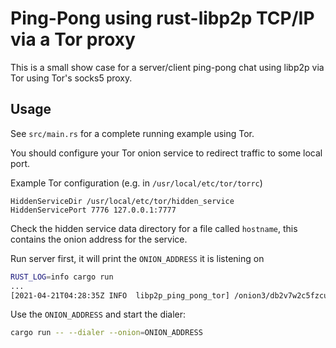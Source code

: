 # Ping-Pong using rust-libp2p TCP/IP via a Tor proxy

This is a small show case for a server/client ping-pong chat using libp2p via Tor using Tor's socks5 proxy.

## Usage

See `src/main.rs` for a complete running example using Tor.

You should configure your Tor onion service to redirect traffic to some local port.

Example Tor configuration (e.g. in `/usr/local/etc/tor/torrc`)

```
HiddenServiceDir /usr/local/etc/tor/hidden_service
HiddenServicePort 7776 127.0.0.1:7777
```

Check the hidden service data directory for a file called `hostname`,
this contains the onion address for the service.

Run server first, it will print the `ONION_ADDRESS` it is listening on

```bash
RUST_LOG=info cargo run
...
[2021-04-21T04:28:35Z INFO  libp2p_ping_pong_tor] /onion3/db2v7w2c5fzcuhcg2hoqvcppn7djzrohvgdwqgavvave5t6d6gf5ddid:7776
```

Use the `ONION_ADDRESS` and start the dialer:

```bash
cargo run -- --dialer --onion=ONION_ADDRESS
```
